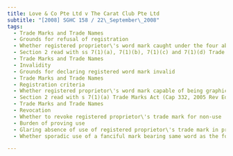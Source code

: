 ```yaml
---
title: Love & Co Pte Ltd v The Carat Club Pte Ltd 
subtitle: "[2008] SGHC 158 / 22\_September\_2008"
tags:
  - Trade Marks and Trade Names
  - Grounds for refusal of registration
  - Whether registered proprietor\'s word mark caught under the four absolute grounds for refusal of registration
  - Section 2 read with ss 7(1)(a), 7(1)(b), 7(1)(c) and 7(1)(d) Trade Marks Act (Cap 332, 2005 Rev Ed)
  - Trade Marks and Trade Names
  - Invalidity
  - Grounds for declaring registered word mark invalid
  - Trade Marks and Trade Names
  - Registration criteria
  - Whether registered proprietor\'s word mark capable of being graphically represented and capable of distinguishing proprietor\'s goods from another\'s
  - Section 2 read with s 7(1)(a) Trade Marks Act (Cap 332, 2005 Rev Ed)
  - Trade Marks and Trade Names
  - Revocation
  - Whether to revoke registered proprietor\'s trade mark for non-use
  - Burden of proving use
  - Glaring absence of use of registered proprietor\'s trade mark in pristine form which was a word mark in plain typeface
  - Whether sporadic use of a fanciful mark bearing same word as the former and more widespread use of another fanciful trademark with the same word embedded within it tantamount to simultaneous use of the plain word mark

---
```


